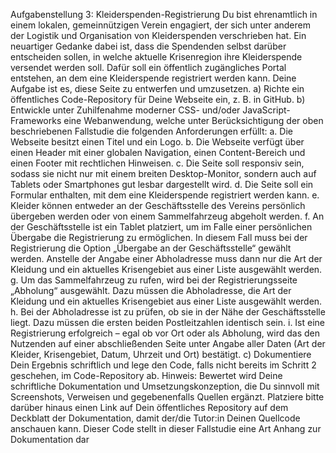 Aufgabenstellung 3: Kleiderspenden-Registrierung
Du bist ehrenamtlich in einem lokalen, gemeinnützigen Verein engagiert, der sich unter anderem der Logistik und Organisation von Kleiderspenden verschrieben hat. Ein neuartiger Gedanke dabei ist, dass die Spendenden selbst darüber entscheiden sollen, in welche aktuelle Krisenregion ihre Kleiderspende versendet werden soll. Dafür soll ein öffentlich zugängliches Portal entstehen, an dem eine Kleiderspende registriert werden kann. Deine Aufgabe ist es, diese Seite zu entwerfen und umzusetzen.
a) Richte ein öffentliches Code-Repository für Deine Webseite ein, z. B. in GitHub.
b) Entwickle unter Zuhilfenahme moderner CSS- und/oder JavaScript-Frameworks eine Webanwendung, welche unter Berücksichtigung der oben beschriebenen Fallstudie die folgenden Anforderungen erfüllt:
a. Die Webseite besitzt einen Titel und ein Logo.
b. Die Webseite verfügt über einen Header mit einer globalen Navigation, einen Content-Bereich und einen Footer mit rechtlichen Hinweisen.
c. Die Seite soll responsiv sein, sodass sie nicht nur mit einem breiten Desktop-Monitor, sondern auch auf Tablets oder Smartphones gut lesbar dargestellt wird.
d. Die Seite soll ein Formular enthalten, mit dem eine Kleiderspende registriert werden kann.
e. Kleider können entweder an der Geschäftsstelle des Vereins persönlich übergeben werden oder von einem Sammelfahrzeug abgeholt werden.
f. An der Geschäftsstelle ist ein Tablet platziert, um im Falle einer persönlichen Übergabe die Registrierung zu ermöglichen. In diesem Fall muss bei der Registrierung die Option „Übergabe an der Geschäftsstelle“ gewählt werden. Anstelle der Angabe einer Abholadresse muss dann nur die Art der Kleidung und ein aktuelles Krisengebiet aus einer Liste ausgewählt werden.
g. Um das Sammelfahrzeug zu rufen, wird bei der Registrierungsseite „Abholung“ ausgewählt. Dazu müssen die Abholadresse, die Art der Kleidung und ein aktuelles Krisengebiet aus einer Liste ausgewählt werden.
h. Bei der Abholadresse ist zu prüfen, ob sie in der Nähe der Geschäftsstelle liegt. Dazu müssen die ersten beiden Postleitzahlen identisch sein.
i. Ist eine Registrierung erfolgreich – egal ob vor Ort oder als Abholung, wird das den Nutzenden auf einer abschließenden Seite unter Angabe aller Daten (Art der Kleider, Krisengebiet, Datum, Uhrzeit und Ort) bestätigt.
c) Dokumentiere Dein Ergebnis schriftlich und lege den Code, falls nicht bereits im Schritt 2 geschehen, im Code-Repository ab.
Hinweis: Bewertet wird Deine schriftliche Dokumentation und Umsetzungskonzeption, die Du sinnvoll mit Screenshots, Verweisen und gegebenenfalls Quellen ergänzt. Platziere bitte darüber hinaus einen Link auf Dein öffentliches Repository auf dem Deckblatt der Dokumentation, damit der/die Tutor:in Deinen Quellcode anschauen kann. Dieser Code stellt in dieser Fallstudie eine Art Anhang zur Dokumentation dar
